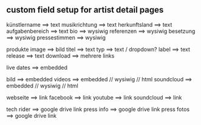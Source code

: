 ## custom field setup for artist detail pages

künstlername ==> text
musikrichtung ==> text
herkunftsland ==> text
aufgabenbereich ==> text
bio ==> wysiwig
referenzen ==> wysiwig
besetzung ==> wysiwig
pressestimmen ==> wysiwig


produkte
image ==> bild
titel ==> text
typ ==> text / dropdown?
label ==> text
release ==> text
download ==> mehrere links


live dates ==> embedded


bild ==> embedded
videos ==> embedded // wysiwig // html
soundcloud ==> embedded // wysiwig // html


webseite ==> link
facebook ==> link
youtube ==> link
soundcloud ==> link


tech rider ==> google drive link
press info ==> google drive link
press fotos ==> google drive link
